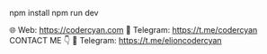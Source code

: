 
npm install 
npm run dev


🌐 Web: https://codercyan.com
💬 Telegram: https://t.me/codercyan
CONTACT ME 👇
💬 Telegram: https://t.me/elioncodercyan

